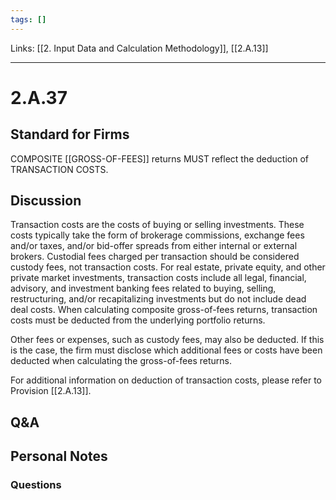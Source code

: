 ```yaml
---
tags: []
---
```

Links: [[2. Input Data and Calculation Methodology]], [[2.A.13]]
___
# 2.A.37
## Standard for Firms
COMPOSITE [[GROSS-OF-FEES]] returns MUST reflect the deduction of TRANSACTION COSTS.
## Discussion
Transaction costs are the costs of buying or selling investments. These costs typically take the form of brokerage commissions, exchange fees and/or taxes, and/or bid-offer spreads from either internal or external brokers. Custodial fees charged per transaction should be considered custody fees, not transaction costs. For real estate, private equity, and other private market investments, transaction costs include all legal, financial, advisory, and investment banking fees related to buying, selling, restructuring, and/or recapitalizing investments but do not include dead deal costs. When calculating composite gross-of-fees returns, transaction costs must be deducted from the underlying portfolio returns.

Other fees or expenses, such as custody fees, may also be deducted. If this is the case, the firm must disclose which additional fees or costs have been deducted when calculating the gross-of-fees returns.

For additional information on deduction of transaction costs, please refer to Provision [[2.A.13]].
## Q&A

## Personal Notes

### Questions